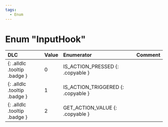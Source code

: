 ```yaml
---
tags:
  - Enum
---
```

# Enum "InputHook"
|DLC|Value|Enumerator|Comment|
|:--|:--|:--|:--|
|[ ](#){: .alldlc .tooltip .badge }|0 |IS_ACTION_PRESSED {: .copyable } |  |
|[ ](#){: .alldlc .tooltip .badge }|1 |IS_ACTION_TRIGGERED {: .copyable } |  |
|[ ](#){: .alldlc .tooltip .badge }|2 |GET_ACTION_VALUE {: .copyable } |  |